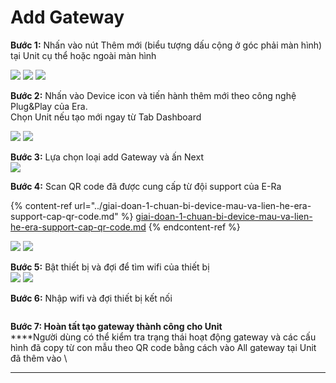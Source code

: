 # Add Gateway

**Bước 1:** Nhấn vào nút Thêm mới (biểu tượng dấu cộng ở góc phải màn hình) tại Unit cụ thể hoặc ngoài màn hình

![](<../../../../.gitbook/assets/image (66).png>)    ![](<../../../../.gitbook/assets/image (6).png>)   ![](<../../../../.gitbook/assets/image (73).png>)

**Bước 2:** Nhấn vào Device icon và tiến hành thêm mới theo công nghệ Plug\&Play của Era. \
Chọn Unit nếu tạo mới ngay từ Tab Dashboard

![](<../../../../.gitbook/assets/image (52).png>)        ![](<../../../../.gitbook/assets/image (2) (1).png>)

**Bước 3:** Lựa chọn loại add Gateway và ấn Next\
![](<../../../../.gitbook/assets/image (45).png>)

**Bước 4:** Scan QR code đã được cung cấp từ đội support của E-Ra

{% content-ref url="../giai-doan-1-chuan-bi-device-mau-va-lien-he-era-support-cap-qr-code.md" %}
[giai-doan-1-chuan-bi-device-mau-va-lien-he-era-support-cap-qr-code.md](../giai-doan-1-chuan-bi-device-mau-va-lien-he-era-support-cap-qr-code.md)
{% endcontent-ref %}

&#x20;     ![](<../../../../.gitbook/assets/image (60).png>)           ![](<../../../../.gitbook/assets/image (29).png>)

**Bước 5:** Bật thiết bị và đợi để tìm wifi của thiết bị\
![](<../../../../.gitbook/assets/image (3).png>)                ![](<../../../../.gitbook/assets/image (26).png>)

**Bước 6:**  Nhập wifi và đợi thiết bị kết nối

<figure><img src="../../../../.gitbook/assets/image (20) (3).png" alt=""><figcaption></figcaption></figure>

**Bước 7: Hoàn tất tạo gateway thành công cho Unit**\
****Người dùng có thể kiểm tra trạng thái hoạt động gateway và các cấu hình đã copy từ con mẫu theo QR code bằng cách vào All gateway tại Unit đã thêm vào \
****

<figure><img src="../../../../.gitbook/assets/image (23).png" alt=""><figcaption></figcaption></figure>




